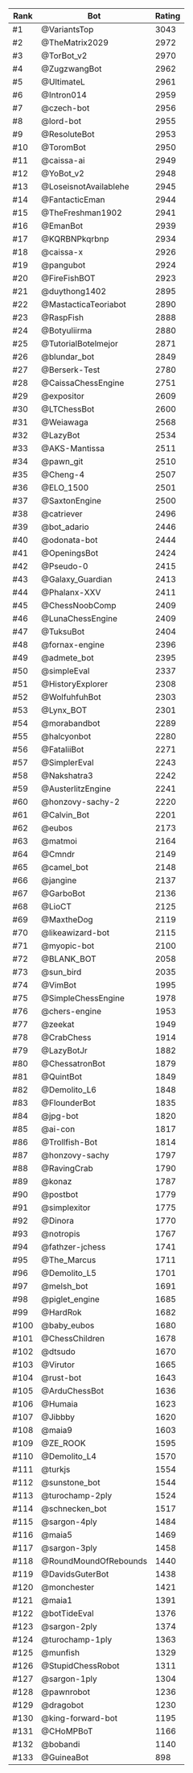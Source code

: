 Rank|Bot|Rating
---|---|---
#1|@VariantsTop|3043
#2|@TheMatrix2029|2972
#3|@TorBot_v2|2970
#4|@ZugzwangBot|2962
#5|@UltimateL|2961
#6|@Intron014|2959
#7|@czech-bot|2956
#8|@lord-bot|2955
#9|@ResoluteBot|2953
#10|@ToromBot|2950
#11|@caissa-ai|2949
#12|@YoBot_v2|2948
#13|@LoseisnotAvailablehe|2945
#14|@FantacticEman|2944
#15|@TheFreshman1902|2941
#16|@EmanBot|2939
#17|@KQRBNPkqrbnp|2934
#18|@caissa-x|2926
#19|@pangubot|2924
#20|@FireFishBOT|2923
#21|@duythong1402|2895
#22|@MastacticaTeoriabot|2890
#23|@RaspFish|2888
#24|@Botyuliirma|2880
#25|@TutorialBotelmejor|2871
#26|@blundar_bot|2849
#27|@Berserk-Test|2780
#28|@CaissaChessEngine|2751
#29|@expositor|2609
#30|@LTChessBot|2600
#31|@Weiawaga|2568
#32|@LazyBot|2534
#33|@AKS-Mantissa|2511
#34|@pawn_git|2510
#35|@Cheng-4|2507
#36|@ELO_1500|2501
#37|@SaxtonEngine|2500
#38|@catriever|2496
#39|@bot_adario|2446
#40|@odonata-bot|2444
#41|@OpeningsBot|2424
#42|@Pseudo-0|2415
#43|@Galaxy_Guardian|2413
#44|@Phalanx-XXV|2411
#45|@ChessNoobComp|2409
#46|@LunaChessEngine|2409
#47|@TuksuBot|2404
#48|@fornax-engine|2396
#49|@admete_bot|2395
#50|@simpleEval|2337
#51|@HistoryExplorer|2308
#52|@WolfuhfuhBot|2303
#53|@Lynx_BOT|2301
#54|@morabandbot|2289
#55|@halcyonbot|2280
#56|@FataliiBot|2271
#57|@SimplerEval|2243
#58|@Nakshatra3|2242
#59|@AusterlitzEngine|2241
#60|@honzovy-sachy-2|2220
#61|@Calvin_Bot|2201
#62|@eubos|2173
#63|@matmoi|2164
#64|@Cmndr|2149
#65|@camel_bot|2148
#66|@jangine|2137
#67|@GarboBot|2136
#68|@LioCT|2125
#69|@MaxtheDog|2119
#70|@likeawizard-bot|2115
#71|@myopic-bot|2100
#72|@BLANK_BOT|2058
#73|@sun_bird|2035
#74|@VimBot|1995
#75|@SimpleChessEngine|1978
#76|@chers-engine|1953
#77|@zeekat|1949
#78|@CrabChess|1914
#79|@LazyBotJr|1882
#80|@ChessatronBot|1879
#81|@QuintBot|1849
#82|@Demolito_L6|1848
#83|@FlounderBot|1835
#84|@jpg-bot|1820
#85|@ai-con|1817
#86|@Trollfish-Bot|1814
#87|@honzovy-sachy|1797
#88|@RavingCrab|1790
#89|@konaz|1787
#90|@postbot|1779
#91|@simplexitor|1775
#92|@Dinora|1770
#93|@notropis|1767
#94|@fathzer-jchess|1741
#95|@The_Marcus|1711
#96|@Demolito_L5|1701
#97|@melsh_bot|1691
#98|@piglet_engine|1685
#99|@HardRok|1682
#100|@baby_eubos|1680
#101|@ChessChildren|1678
#102|@dtsudo|1670
#103|@Virutor|1665
#104|@rust-bot|1643
#105|@ArduChessBot|1636
#106|@Humaia|1623
#107|@Jibbby|1620
#108|@maia9|1603
#109|@ZE_ROOK|1595
#110|@Demolito_L4|1570
#111|@turkjs|1554
#112|@sunstone_bot|1544
#113|@turochamp-2ply|1524
#114|@schnecken_bot|1517
#115|@sargon-4ply|1484
#116|@maia5|1469
#117|@sargon-3ply|1458
#118|@RoundMoundOfRebounds|1440
#119|@DavidsGuterBot|1438
#120|@monchester|1421
#121|@maia1|1391
#122|@botTideEval|1376
#123|@sargon-2ply|1374
#124|@turochamp-1ply|1363
#125|@munfish|1329
#126|@StupidChessRobot|1311
#127|@sargon-1ply|1304
#128|@pawnrobot|1236
#129|@dragobot|1230
#130|@king-forward-bot|1195
#131|@CHoMPBoT|1166
#132|@bobandi|1140
#133|@GuineaBot|898

